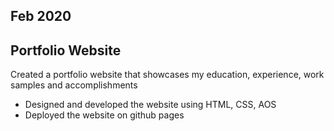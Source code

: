 ## Feb 2020

## Portfolio Website 

Created a portfolio website that showcases my education, experience, work samples and accomplishments

* Designed and developed the website using HTML, CSS, AOS
* Deployed the website on github pages
